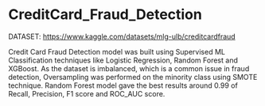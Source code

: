 # CreditCard_Fraud_Detection
DATASET: https://www.kaggle.com/datasets/mlg-ulb/creditcardfraud

Credit Card Fraud Detection model was built using Supervised ML Classification techniques like Logistic Regression, Random Forest and XGBoost.
As the dataset is imbalanced, which is a common issue in fraud detection, Oversampling was performed on the minority class using SMOTE technique.
Random Forest model gave the best results around 0.99 of Recall, Precision, F1 score and ROC_AUC score.
